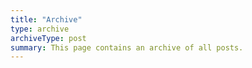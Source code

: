 ```yaml
---
title: "Archive"
type: archive
archiveType: post
summary: This page contains an archive of all posts.
---
```

